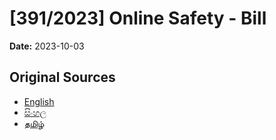 # [391/2023] Online Safety - Bill

**Date:** 2023-10-03

## Original Sources

- [English](https://documents.gov.lk/view/bills/2023/10/391-2023_E.pdf)
- [සිංහල](https://documents.gov.lk/view/bills/2023/10/391-2023_S.pdf)
- [தமிழ்](https://documents.gov.lk/view/bills/2023/10/391-2023_T.pdf)
